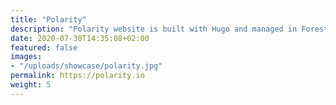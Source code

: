 ```yaml
---
title: "Polarity"
description: "Polarity website is built with Hugo and managed in Forestry"
date: 2020-07-30T14:35:08+02:00
featured: false
images:
- "/uploads/showcase/polarity.jpg"
permalink: https://polarity.io
weight: 5
---
```

